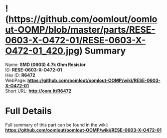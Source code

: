 
!(https://github.com/oomlout/oomlout-OOMP/blob/master/parts/RESE-0603-X-O472-01/RESE-0603-X-O472-01_420.jpg)
Summary
=================
  
Name: __SMD (0603) 4.7k Ohm Resistor__    
ID: __RESE-0603-X-O472-01__   
Hex ID: __R6472__   
WebPage: __https://github.com/oomlout/oomlout-OOMP/wiki/RESE-0603-X-O472-01__   
Short URL: __http://oom.lt/R6472__   

Full Details
==========================
Full summary of this part can be found in the wiki:   
__https://github.com/oomlout/oomlout-OOMP/wiki/RESE-0603-X-O472-01__    

